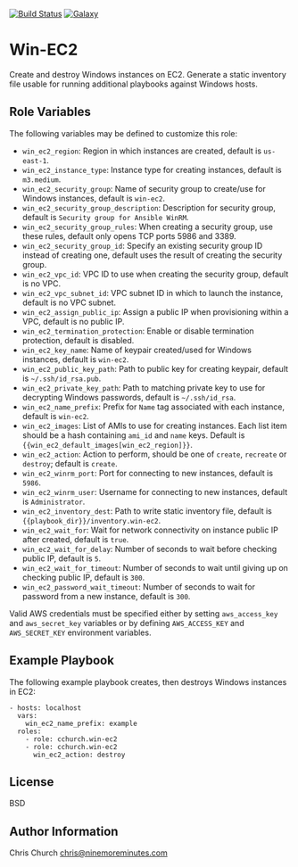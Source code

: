[![Build Status](http://img.shields.io/travis/cchurch/ansible-role-win-ec2.svg)](https://travis-ci.org/cchurch/ansible-role-win-ec2)
[![Galaxy](http://img.shields.io/badge/galaxy-cchurch.win--ec2-blue.svg)](https://galaxy.ansible.com/cchurch/win-ec2/)

Win-EC2
=======

Create and destroy Windows instances on EC2. Generate a static inventory file
usable for running additional playbooks against Windows hosts.

Role Variables
--------------

The following variables may be defined to customize this role:

- `win_ec2_region`: Region in which instances are created, default is `us-east-1`.
- `win_ec2_instance_type`: Instance type for creating instances, default is `m3.medium`.
- `win_ec2_security_group`: Name of security group to create/use for Windows instances, default is `win-ec2`.
- `win_ec2_security_group_description`: Description for security group, default is `Security group for Ansible WinRM`.
- `win_ec2_security_group_rules`: When creating a security group, use these rules, default only opens TCP ports 5986 and 3389.
- `win_ec2_security_group_id`: Specify an existing security group ID instead of creating one, default uses the result of creating the security group.
- `win_ec2_vpc_id`: VPC ID to use when creating the security group, default is no VPC.
- `win_ec2_vpc_subnet_id`: VPC subnet ID in which to launch the instance, default is no VPC subnet.
- `win_ec2_assign_public_ip`: Assign a public IP when provisioning within a VPC, default is no public IP.
- `win_ec2_termination_protection`: Enable or disable termination protection, default is disabled.
- `win_ec2_key_name`: Name of keypair created/used for Windows instances, default is `win-ec2`.
- `win_ec2_public_key_path`: Path to public key for creating keypair, default is `~/.ssh/id_rsa.pub`.
- `win_ec2_private_key_path`: Path to matching private key to use for decrypting Windows passwords, default is `~/.ssh/id_rsa`.
- `win_ec2_name_prefix`: Prefix for `Name` tag associated with each instance, default is `win-ec2`.
- `win_ec2_images`: List of AMIs to use for creating instances.  Each list item should be a hash
  containing `ami_id` and `name` keys.  Default is `{{win_ec2_default_images[win_ec2_region]}}`.
- `win_ec2_action`: Action to perform, should be one of `create`, `recreate` or `destroy`; default is `create`.
- `win_ec2_winrm_port`: Port for connecting to new instances, default is `5986`.
- `win_ec2_winrm_user`: Username for connecting to new instances, default is `Administrator`.
- `win_ec2_inventory_dest`: Path to write static inventory file, default is `{{playbook_dir}}/inventory.win-ec2`.
- `win_ec2_wait_for`: Wait for network connectivity on instance public IP after created, default is `true`.
- `win_ec2_wait_for_delay`: Number of seconds to wait before checking public IP, default is `5`.
- `win_ec2_wait_for_timeout`: Number of seconds to wait until giving up on checking public IP, default is `300`.
- `win_ec2_password_wait_timeout`: Number of seconds to wait for password from a new instance, default is `300`.

Valid AWS credentials must be specified either by setting `aws_access_key` and
`aws_secret_key` variables or by defining `AWS_ACCESS_KEY` and `AWS_SECRET_KEY`
environment variables.

Example Playbook
----------------

The following example playbook creates, then destroys Windows instances in EC2:

    - hosts: localhost
      vars:
        win_ec2_name_prefix: example
      roles:
        - role: cchurch.win-ec2
        - role: cchurch.win-ec2
          win_ec2_action: destroy

License
-------

BSD

Author Information
------------------

Chris Church <chris@ninemoreminutes.com>
